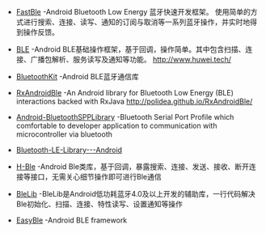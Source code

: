 - [FastBle](https://github.com/Jasonchenlijian/FastBle) -Android Bluetooth Low Energy 蓝牙快速开发框架。 使用简单的方式进行搜索、连接、读写、通知的订阅与取消等一系列蓝牙操作，并实时地得到操作反馈。

- [BLE](https://github.com/xiaoyaoyou1212/BLE) -Android BLE基础操作框架，基于回调，操作简单。其中包含扫描、连接、广播包解析、服务读写及通知等功能。 http://www.huwei.tech/

- [BluetoothKit](https://github.com/dingjikerbo/BluetoothKit) -Android BLE蓝牙通信库

- [RxAndroidBle](https://github.com/Polidea/RxAndroidBle) -An Android library for Bluetooth Low Energy (BLE) interactions backed with RxJava http://polidea.github.io/RxAndroidBle/

- [Android-BluetoothSPPLibrary](https://github.com/akexorcist/Android-BluetoothSPPLibrary) -Bluetooth Serial Port Profile which comfortable to developer application to communication with microcontroller via bluetooth

- [Bluetooth-LE-Library---Android](https://github.com/alt236/Bluetooth-LE-Library---Android)

- [H-Ble](https://github.com/hansionit/H-Ble) -Android Ble类库，基于回调，暴露搜索、连接、发送、接收、断开连接等接口，无需关心细节操作即可进行Ble通信

- [BleLib](https://github.com/junkchen/BleLib) -BleLib是Android低功耗蓝牙4.0及以上开发的辅助库，一行代码解决Ble初始化、扫描、连接、特性读写、设置通知等操作

- [EasyBle](https://github.com/Ficat/EasyBle) -Android BLE framework
